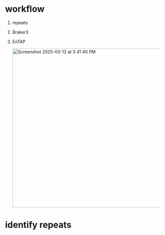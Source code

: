 # workflow
1. repeats 
2. Braker3
3. EnTAP

   <img width="519" alt="Screenshot 2025-03-12 at 3 41 40 PM" src="https://github.com/user-attachments/assets/180161dc-8bf1-43ff-ba51-fef8734f33e0" />


# identify repeats

